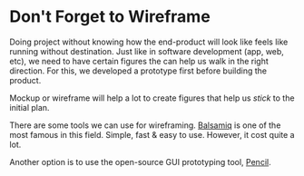 # Don't Forget to Wireframe

Doing project without knowing how the end-product will look like feels like running without destination. Just like in software development (app, web, etc), we need to have certain figures the can help us walk in the right direction. For this, we developed a prototype first before building the product. 

Mockup or wireframe will help a lot to create figures that help us _stick_ to the initial plan.

There are some tools we can use for wireframing. [Balsamiq](https://balsamiq.com) is one of the most famous in this field. Simple, fast & easy to use. However, it cost quite a lot.

Another option is to use the open-source GUI prototyping tool, [Pencil](http://pencil.evolus.vn). 